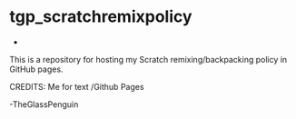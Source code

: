 # tgp_scratchremixpolicy
-
This is a repository for hosting my Scratch remixing/backpacking policy in GitHub pages.

CREDITS:
Me for text
/Github Pages

 -TheGlassPenguin
